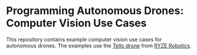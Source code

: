 # Programming Autonomous Drones: Computer Vision Use Cases
This repository contains example computer vision use cases for autonomous drones. The examples use the [Tello drone](https://www.ryzerobotics.com/tello) from [RYZE Robotics](https://www.ryzerobotics.com).

